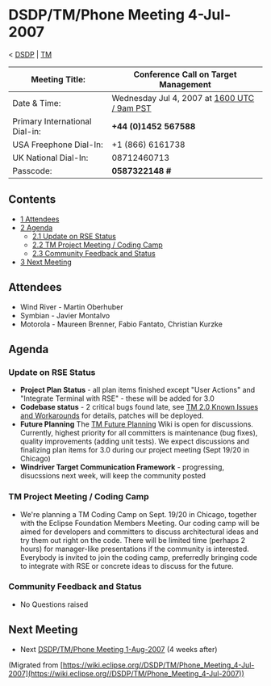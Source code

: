 

DSDP/TM/Phone Meeting 4-Jul-2007
================================

< [DSDP](https://wiki.eclipse.org/DSDP "DSDP")‎ | [TM](./TM "DSDP/TM")

| Meeting Title: | **Conference Call on Target Management** |
| --- | --- |
| Date & Time: | Wednesday Jul 4, 2007 at [1600 UTC / 9am PST](http://www.timeanddate.com/worldclock/fixedtime.html?month=7&day=4&year=2007&hour=16&min=00&sec=0&p1=0) |
| Primary International Dial-in: | **+44 (0)1452 567588** |
| USA Freephone Dial-In: | +1 (866) 6161738 |
| UK National Dial-In: | 08712460713 |
| Passcode: | **0587322148 #** |

Contents
--------

*   [1 Attendees](#Attendees)
*   [2 Agenda](#Agenda)
    *   [2.1 Update on RSE Status](#Update-on-RSE-Status)
    *   [2.2 TM Project Meeting / Coding Camp](#TM-Project-Meeting-.2F-Coding-Camp)
    *   [2.3 Community Feedback and Status](#Community-Feedback-and-Status)
*   [3 Next Meeting](#Next-Meeting)

Attendees
---------

*   Wind River - Martin Oberhuber
*   Symbian - Javier Montalvo
*   Motorola - Maureen Brenner, Fabio Fantato, Christian Kurzke

Agenda
------

### Update on RSE Status

*   **Project Plan Status** \- all plan items finished except "User Actions" and "Integrate Terminal with RSE" - these will be added for 3.0
*   **Codebase status** \- 2 critical bugs found late, see [TM 2.0 Known Issues and Workarounds](./TM_2.0_Known_Issues_and_Workarounds "TM 2.0 Known Issues and Workarounds") for details, patches will be deployed.
*   **Future Planning** The [TM Future Planning](./TM_Future_Planning "TM Future Planning") Wiki is open for discussions. Currently, highest priority for all committers is maintenance (bug fixes), quality improvements (adding unit tests). We expect discussions and finalizing plan items for 3.0 during our project meeting (Sept 19/20 in Chicago)
*   **Windriver Target Communication Framework** \- progressing, disucssions next week, will keep the community posted

### TM Project Meeting / Coding Camp

*   We're planning a TM Coding Camp on Sept. 19/20 in Chicago, together with the Eclipse Foundation Members Meeting. Our coding camp will be aimed for developers and committers to discuss architectural ideas and try them out right on the code. There will be limited time (perhaps 2 hours) for manager-like presentations if the community is interested. Everybody is invited to join the coding camp, preferredly bringing code to integrate with RSE or concrete ideas to discuss for the future.

### Community Feedback and Status

*   No Questions raised

Next Meeting
------------

*   Next [DSDP/TM/Phone Meeting 1-Aug-2007](./Phone_Meeting_1-Aug-2007 "DSDP/TM/Phone Meeting 1-Aug-2007") (4 weeks after)


(Migrated from [https://wiki.eclipse.org//DSDP/TM/Phone_Meeting_4-Jul-2007](https://wiki.eclipse.org//DSDP/TM/Phone_Meeting_4-Jul-2007))